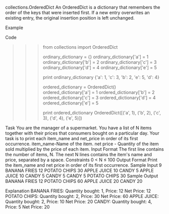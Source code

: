 collections.OrderedDict
An OrderedDict is a dictionary that remembers the order of the keys that were inserted first. If a new entry overwrites an existing entry, the original insertion position is left unchanged.

Example

Code

>>> from collections import OrderedDict
>>> 
>>> ordinary_dictionary = {}
>>> ordinary_dictionary['a'] = 1
>>> ordinary_dictionary['b'] = 2
>>> ordinary_dictionary['c'] = 3
>>> ordinary_dictionary['d'] = 4
>>> ordinary_dictionary['e'] = 5
>>> 
>>> print ordinary_dictionary
{'a': 1, 'c': 3, 'b': 2, 'e': 5, 'd': 4}
>>> 
>>> ordered_dictionary = OrderedDict()
>>> ordered_dictionary['a'] = 1
>>> ordered_dictionary['b'] = 2
>>> ordered_dictionary['c'] = 3
>>> ordered_dictionary['d'] = 4
>>> ordered_dictionary['e'] = 5
>>> 
>>> print ordered_dictionary
OrderedDict([('a', 1), ('b', 2), ('c', 3), ('d', 4), ('e', 5)])                                                                                                                            ﻿

Task
You are the manager of a supermarket.
You have a list of N items together with their prices that consumers bought on a particular day.
Your task is to print each item_name and net_price in order of its first occurrence.
item_name-Name of the item.
net price - Quantity of the item sold multiplied by the price of each item.
Input Format
The first line contains the number of items, N.
The next N lines contains the item's name and price, separated by a space.
Constraints
0 < N ≤ 100
Output Format
Print the item_name and net price in order of its first occurrence.
Sample Input
9
BANANA FRIES 12
POTATO CHIPS 30
APPLE JUICE 10
CANDY 5
APPLE JUICE 10
CANDY 5
CANDY 5
CANDY 5
POTATO CHIPS 30
Sample Output
BANANA FRIES 12
POTATO CHIPS 60
APPLE JUICE 20
CANDY 20                                                                                                                                                                                                    ﻿

Explanation
BANANA FRIES: Quantity bought: 1, Price: 12 Net Price: 12
POTATO CHIPS: Quantity bought: 2, Price: 30 Net Price: 60
APPLE JUICE: Quantity bought: 2, Price: 10
Net Price: 20
CANDY: Quantity bought: 4, Price: 5
Net Price: 20
